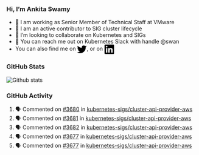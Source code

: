 ### Hi, I’m Ankita Swamy

- 💼 I am working as Senior Member of Technical Staff at VMware
- 👀 I am an active contributor to SIG cluster lifecycle 
- 💞️ I’m looking to collaborate on Kubernetes and SIGs
- 💬 You can reach me out on Kubernetes Slack with handle @swan
- You can also find me on <a href="https://twitter.com/SwamyAnkita" target="blank"><img align="center" src="https://raw.githubusercontent.com/Ankitasw/Ankitasw/master/svg/twitter.svg" alt="Ankitasw" height="25" width="25" color="#1DA1f2" /></a>, or on <a href="https://www.linkedin.com/in/Ankitaswamy/" target="blank"><img align="center" src="https://raw.githubusercontent.com/Ankitasw/Ankitasw/master/svg/linkedin.svg" alt="Ankitasw" height="25" width="25" /></a>

### GitHub Stats
![Github stats](https://github-readme-stats.vercel.app/api?username=Ankitasw&count_private=true&show_icons=true&theme=tokyonight)

### GitHub Activity 
<!--START_SECTION:activity-->
1. 🗣 Commented on [#3680](https://github.com/kubernetes-sigs/cluster-api-provider-aws/issues/3680) in [kubernetes-sigs/cluster-api-provider-aws](https://github.com/kubernetes-sigs/cluster-api-provider-aws)
2. 🗣 Commented on [#3681](https://github.com/kubernetes-sigs/cluster-api-provider-aws/issues/3681) in [kubernetes-sigs/cluster-api-provider-aws](https://github.com/kubernetes-sigs/cluster-api-provider-aws)
3. 🗣 Commented on [#3682](https://github.com/kubernetes-sigs/cluster-api-provider-aws/issues/3682) in [kubernetes-sigs/cluster-api-provider-aws](https://github.com/kubernetes-sigs/cluster-api-provider-aws)
4. 🗣 Commented on [#3677](https://github.com/kubernetes-sigs/cluster-api-provider-aws/issues/3677) in [kubernetes-sigs/cluster-api-provider-aws](https://github.com/kubernetes-sigs/cluster-api-provider-aws)
5. 🗣 Commented on [#3677](https://github.com/kubernetes-sigs/cluster-api-provider-aws/issues/3677) in [kubernetes-sigs/cluster-api-provider-aws](https://github.com/kubernetes-sigs/cluster-api-provider-aws)
<!--END_SECTION:activity-->
